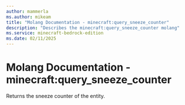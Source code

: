 ```yaml
---
author: mammerla
ms.author: mikeam
title: "Molang Documentation - minecraft:query_sneeze_counter"
description: "Describes the minecraft:query_sneeze_counter molang"
ms.service: minecraft-bedrock-edition
ms.date: 02/11/2025 
---
```


# Molang Documentation - minecraft:query_sneeze_counter

Returns the sneeze counter of the entity.
